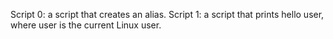 Script 0: a script that creates an alias.
Script 1: a script that prints hello user, where user is the current Linux user.

